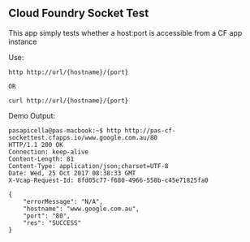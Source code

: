## Cloud Foundry Socket Test

This app simply tests whether a host:port is accessible from a CF app instance 

Use:

```
http http://url/{hostname}/{port}

OR

curl http://url/{hostname}/{port}
```

Demo Output:

```
pasapicella@pas-macbook:~$ http http://pas-cf-sockettest.cfapps.io/www.google.com.au/80
HTTP/1.1 200 OK
Connection: keep-alive
Content-Length: 81
Content-Type: application/json;charset=UTF-8
Date: Wed, 25 Oct 2017 08:38:33 GMT
X-Vcap-Request-Id: 8fd05c77-f680-4966-558b-c45e71825fa0

{
    "errorMessage": "N/A",
    "hostname": "www.google.com.au",
    "port": "80",
    "res": "SUCCESS"
}
```

